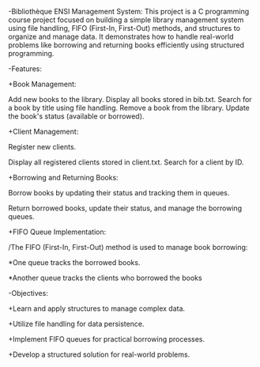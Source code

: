 -Bibliothèque ENSI Management System:
This project is a C programming course project focused on building a simple library management system using file handling, FIFO (First-In, First-Out) methods, and structures to organize and manage data. It demonstrates how to handle real-world problems like borrowing and returning books efficiently using structured programming.



-Features:


+Book Management:



Add new books to the library.
Display all books stored in bib.txt.
Search for a book by title using file handling.
Remove a book from the library.
Update the book's status (available or borrowed).

+Client Management:


Register new clients.


Display all registered clients stored in client.txt.
Search for a client by ID.



+Borrowing and Returning Books:


Borrow books by updating their status and tracking them in queues.

Return borrowed books, update their status, and manage the borrowing queues.


+FIFO Queue Implementation:


/The FIFO (First-In, First-Out) method is used to manage book borrowing:

*One queue tracks the borrowed books.

*Another queue tracks the clients who borrowed the books


-Objectives:

+Learn and apply structures to manage complex data.

+Utilize file handling for data persistence.

+Implement FIFO queues for practical borrowing processes.

+Develop a structured solution for real-world problems.






